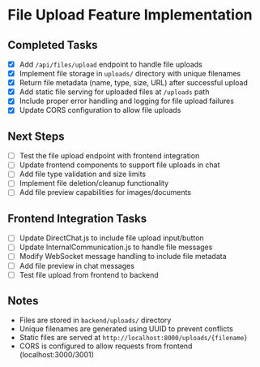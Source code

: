 # File Upload Feature Implementation

## Completed Tasks
- [x] Add `/api/files/upload` endpoint to handle file uploads
- [x] Implement file storage in `uploads/` directory with unique filenames
- [x] Return file metadata (name, type, size, URL) after successful upload
- [x] Add static file serving for uploaded files at `/uploads` path
- [x] Include proper error handling and logging for file upload failures
- [x] Update CORS configuration to allow file uploads

## Next Steps
- [ ] Test the file upload endpoint with frontend integration
- [ ] Update frontend components to support file uploads in chat
- [ ] Add file type validation and size limits
- [ ] Implement file deletion/cleanup functionality
- [ ] Add file preview capabilities for images/documents

## Frontend Integration Tasks
- [ ] Update DirectChat.js to include file upload input/button
- [ ] Update InternalCommunication.js to handle file messages
- [ ] Modify WebSocket message handling to include file metadata
- [ ] Add file preview in chat messages
- [ ] Test file upload from frontend to backend

## Notes
- Files are stored in `backend/uploads/` directory
- Unique filenames are generated using UUID to prevent conflicts
- Static files are served at `http://localhost:8000/uploads/{filename}`
- CORS is configured to allow requests from frontend (localhost:3000/3001)
